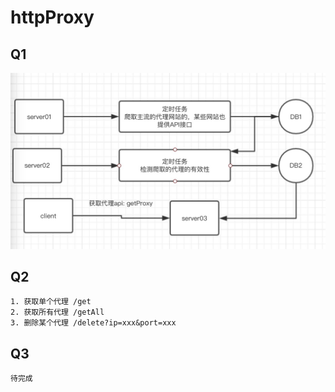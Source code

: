 # httpProxy

## Q1
   ![server](https://github.com/leiwei1991/httpProxy/blob/master/server.jpg)

## Q2

    1. 获取单个代理 /get 
    2. 获取所有代理 /getAll
    3. 删除某个代理 /delete?ip=xxx&port=xxx

## Q3

    待完成

    
